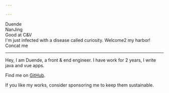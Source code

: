 ```yaml
---

---
```


<script setup lang="ts">
import avatar from '~/assets/avatar2.jpg' 
</script>

<div flex gap-x-8 lt-sm="flex-col gap-y-5" items-center>
  <img :src="avatar" rounded-full class="!w-160px !h-160px">
  <div flex="~ col" lt-sm="!mt-[-40px] items-center">
    <span text-42px font-bold>Duende</span>
    <span flex-inline items-center>
      <div i-twemoji-flag-china /> <n-divider vertical />
      NanJing <n-divider vertical />
      <div i-noto-v1-man-facepalming-light-skin-tone />
      <n-divider vertical />
      Good at C&V <div i-twemoji-face-savoring-food ml-2 />
    </span>
    <n-gradient-text :size="16" type="success">
      I'm just infected with a disease called curiosity.
    </n-gradient-text>
    <span text-16px flex-inline items-center>Welcome2 my harbor!
      <div i-twemoji-hand-with-index-finger-and-thumb-crossed-medium-light-skin-tone ml-2 />
      <div i-twemoji-two-hearts ml-2 />
    </span>
    <div flex items-center text-16px>
      <div i-twemoji-backhand-index-pointing-right-medium-light-skin-tone mr-2 />
      <span mr-3 font-bold>Concat me</span>
      <div i-cib-qq text-red mx-3 cursor-pointer op="50 hover:!100" />
      <n-divider vertical />
      <div i-cib-wechat mx-3 text="[#329672]" cursor-pointer op="50 hover:!100" />
      <n-divider vertical />
      <div i-cib-twitter ml-3 text="[#1D9BF0]" cursor-pointer op="60 hover:!100" />
    </div>
  </div>
</div>

***
Hey, I am Duende, a front & end engineer. I have work for 2 years, I write java
and vue apps.

Find me on [GitHub](https://github.com/dud9).

If you like my works, consider sponsoring me to keep them sustainable.
